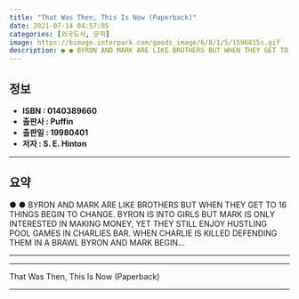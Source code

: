 ```yaml
---
title: "That Was Then, This Is Now (Paperback)"
date: 2021-07-14 04:57:05
categories: [외국도서, 문학]
image: https://bimage.interpark.com/goods_image/6/8/1/5/1596815s.gif
description: ● ● BYRON AND MARK ARE LIKE BROTHERS BUT WHEN THEY GET TO 16 THINGS BEGIN TO CHANGE. BYRON IS INTO GIRLS BUT MARK IS ONLY INTERESTED IN MAKING MONEY, YET THEY
---
```


## **정보**

- **ISBN : 0140389660**
- **출판사 : Puffin**
- **출판일 : 19980401**
- **저자 : S. E. Hinton**

------



## **요약**

●  ●  BYRON AND MARK ARE LIKE BROTHERS BUT WHEN THEY GET TO 16 THINGS BEGIN TO CHANGE. BYRON IS INTO GIRLS BUT MARK IS ONLY INTERESTED IN MAKING MONEY, YET THEY STILL ENJOY HUSTLING POOL GAMES IN CHARLIES BAR. WHEN CHARLIE IS KILLED DEFENDING THEM IN A BRAWL BYRON AND MARK BEGIN... 

------



------


That Was Then, This Is Now (Paperback) 

------


